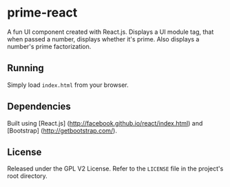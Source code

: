 prime-react
=============

A fun UI component created with React.js. Displays a UI module tag, that when passed a number, displays whether it's prime. Also displays a number's prime factorization.

Running
---

Simply load `index.html` from your browser.

Dependencies
---

Built using [React.js] (http://facebook.github.io/react/index.html) and [Bootstrap] (http://getbootstrap.com/).

License
---

Released under the GPL V2 License. Refer to the `LICENSE` file in the project's root directory.